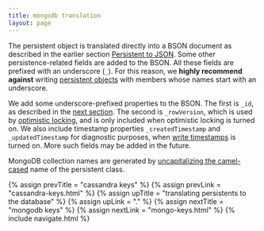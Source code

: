 ```yaml
---
title: mongodb translation
layout: page
---
```


The persistent object is translated directly into a BSON document as
described in the earlier section [Persistent to JSON](json.html). Some
other persistence-related fields are added to the BSON. All these
fields are prefixed with an underscore (`_`). For this reason, we
**highly recommend against** writing [persistent
objects](../persistent) with members whose names start with an
underscore.

We add some underscore-prefixed properties to the BSON. The first is
`_id`, as described in the [next section](mongo-keys.html). The second
is `_rowVersion`, which is used by [optimistic
locking](../context/opt-lock.html), and is only included when
optimistic locking is turned on. We also include timestamp properties
`_createdTimestamp` and `_updatedTimestamp` for diagnostic purposes,
when [write timestamps](../context/write-timestamps.html) is turned on.
More such fields may be added in the future.

MongoDB collection names are generated by [uncapitalizing the
camel-cased](http://longevityframework.org/scaladocs/emblem-latest/index.html#emblem.stringUtil$@uncapitalize(s:String):String)
name of the persistent class.

{% assign prevTitle = "cassandra keys" %}
{% assign prevLink  = "cassandra-keys.html" %}
{% assign upTitle   = "translating persistents to the database" %}
{% assign upLink    = "." %}
{% assign nextTitle = "mongodb keys" %}
{% assign nextLink  = "mongo-keys.html" %}
{% include navigate.html %}
